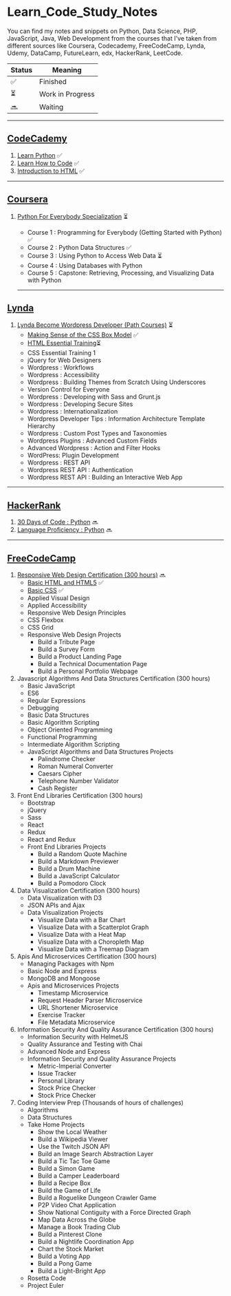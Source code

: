 # Learn_Code_Study_Notes
You can find my notes and snippets on Python, Data Science, PHP, JavaScript, Java, Web Development from the courses that I've taken from different sources like Coursera, Codecademy, FreeCodeCamp, Lynda, Udemy, DataCamp, FutureLearn, edx, HackerRank, LeetCode.

| Status | Meaning |
|--|--|
| ✅ | Finished |
| ⏳ | Work in Progress |
| 🔜 | Waiting |

---------------

## [CodeCademy](https://github.com/hevalhazalkurt/Learn_Code_Study_Notes/tree/master/CodeCademy)
1. [Learn Python](https://github.com/hevalhazalkurt/Learn_Code_Study_Notes/tree/master/CodeCademy/Python) ✅
2. [Learn How to Code](https://github.com/hevalhazalkurt/Learn_Code_Study_Notes/tree/master/CodeCademy/Learn_How_to_Code) ✅
3. [Introduction to HTML](https://github.com/hevalhazalkurt/Learn_Code_Study_Notes/tree/master/CodeCademy/%20Introduction_to_HTML) ✅
---------------

## [Coursera](https://github.com/hevalhazalkurt/Learn_Code_Study_Notes/tree/master/Coursera)
1. [Python For Everybody Specialization](https://github.com/hevalhazalkurt/Learn_Code_Study_Notes/tree/master/Coursera) ⏳
	* Course 1 : Programming for Everybody (Getting Started with Python) ✅
	* Course 2 : Python Data Structures ✅
	* Course 3 : Using Python to Access Web Data ⏳
	* Course 4 : Using Databases with Python
	* Course 5 : Capstone: Retrieving, Processing, and Visualizing Data with Python

	---------------

## [Lynda](https://github.com/hevalhazalkurt/Learn_Code_Study_Notes/tree/master/Lynda)
1. [Lynda Become Wordpress Developer (Path Courses)](https://github.com/hevalhazalkurt/Learn_Code_Study_Notes/tree/master/Lynda/Become_Wordpress_Developer_path) ⏳
	* [Making Sense of the CSS Box Model](https://github.com/hevalhazalkurt/Learn_Code_Study_Notes/tree/master/Lynda/Become_Wordpress_Developer_path/1_Making_Sense_of_the_CSS_Box_Model) ✅
	* [HTML Essential Training](https://github.com/hevalhazalkurt/Learn_Code_Study_Notes/tree/master/Lynda/Become_Wordpress_Developer_path/2_HTML_Essential_Training)⏳ 
	* CSS Essential Training 1
	* jQuery for Web Designers
	* Wordpress : Workflows
	* Wordpress : Accessibility
	* Wordpress : Building Themes from Scratch Using Underscores
	* Version Control for Everyone
	* Wordpress : Developing with Sass and Grunt.js
	* Wordpress : Developing Secure Sites
	* Wordpress : Internationalization
	* Wordpress Developer Tips : Information Architecture Template Hierarchy
	* Wordpress : Custom Post Types and Taxonomies
	* Wordpress Plugins : Advanced Custom Fields
	* Advanced Wordpress : Action and Filter Hooks
	* WordPress: Plugin Development
	* Wordpress : REST API
	* Wordpress REST API : Authentication
	* Wordpress REST API : Building an Interactive Web App

---------------

## [HackerRank](https://github.com/hevalhazalkurt/Learn_Code_Study_Notes/tree/master/HackerRank)
1. [30 Days of Code : Python](https://github.com/hevalhazalkurt/Learn_Code_Study_Notes/tree/master/HackerRank/30_Days_of_Code_Python) 🔜
2. [Language Proficiency : Python](https://github.com/hevalhazalkurt/Learn_Code_Study_Notes/tree/master/HackerRank/Python_Language_Proficiency) 🔜

---------------

## [FreeCodeCamp](https://github.com/hevalhazalkurt/Learn_Code_Study_Notes/tree/master/freeCodeCamp)
1. [Responsive Web Design Certification (300 hours)](https://github.com/hevalhazalkurt/Learn_Code_Study_Notes/tree/master/freeCodeCamp/Responsive_Web_Design_Certification_(300_hours)) 🔜
	* [Basic HTML and HTML5](https://github.com/hevalhazalkurt/Learn_Code_Study_Notes/tree/master/freeCodeCamp/Responsive_Web_Design_Certification_(300_hours)/01_Basic_HTML_and_HTML5) ✅
	* [Basic CSS](https://github.com/hevalhazalkurt/Learn_Code_Study_Notes/tree/master/freeCodeCamp/Responsive_Web_Design_Certification_(300_hours)/02_Basic_CSS) ✅
	* Applied Visual Design
	* Applied Accessibility
	* Responsive Web Design Principles
	* CSS Flexbox
	* CSS Grid
	* Responsive Web Design Projects
		* Build a Tribute Page
		* Build a Survey Form
		* Build a Product Landing Page
		* Build a Technical Documentation Page
		* Build a Personal Portfolio Webpage
2. Javascript Algorithms And Data Structures Certification (300 hours)
	* Basic JavaScript
	* ES6
	* Regular Expressions
	* Debugging
	* Basic Data Structures
	* Basic Algorithm Scripting
	* Object Oriented Programming
	* Functional Programming
	* Intermediate Algorithm Scripting
	* JavaScript Algorithms and Data Structures Projects
		* Palindrome Checker
		* Roman Numeral Converter
		* Caesars Cipher
		* Telephone Number Validator
		* Cash Register
3. Front End Libraries Certification (300 hours)
	* Bootstrap
	* jQuery
	* Sass
	* React
	* Redux
	* React and Redux
	* Front End Libraries Projects
		* Build a Random Quote Machine
		* Build a Markdown Previewer
		* Build a Drum Machine
		* Build a JavaScript Calculator
		* Build a Pomodoro Clock
4. Data Visualization Certification (300 hours)
	* Data Visualization with D3
	* JSON APIs and Ajax
	* Data Visualization Projects
		* Visualize Data with a Bar Chart
		* Visualize Data with a Scatterplot Graph
		* Visualize Data with a Heat Map
		* Visualize Data with a Choropleth Map
		* Visualize Data with a Treemap Diagram
5. Apis And Microservices Certification (300 hours)
	* Managing Packages with Npm
	* Basic Node and Express
	* MongoDB and Mongoose
	* Apis and Microservices Projects
		* Timestamp Microservice
		* Request Header Parser Microservice
		* URL Shortener Microservice
		* Exercise Tracker
		* File Metadata Microservice
6. Information Security And Quality Assurance Certification (300 hours)
	* Information Security with HelmetJS
	* Quality Assurance and Testing with Chai
	* Advanced Node and Express
	* Information Security and Quality Assurance Projects
		* Metric-Imperial Converter
		* Issue Tracker
		* Personal Library
		* Stock Price Checker
		* Stock Price Checker
7. Coding Interview Prep (Thousands of hours of challenges)
	* Algorithms
	* Data Structures
	* Take Home Projects
		* Show the Local Weather
		* Build a Wikipedia Viewer
		* Use the Twitch JSON API
		* Build an Image Search Abstraction Layer
		* Build a Tic Tac Toe Game
		* Build a Simon Game
		* Build a Camper Leaderboard
		* Build a Recipe Box
		* Build the Game of Life
		* Build a Roguelike Dungeon Crawler Game
		* P2P Video Chat Application
		* Show National Contiguity with a Force Directed Graph
		* Map Data Across the Globe
		* Manage a Book Trading Club
		* Build a Pinterest Clone
		* Build a Nightlife Coordination App
		* Chart the Stock Market
		* Build a Voting App
		* Build a Pong Game
		* Build a Light-Bright App
	* Rosetta Code
	* Project Euler
